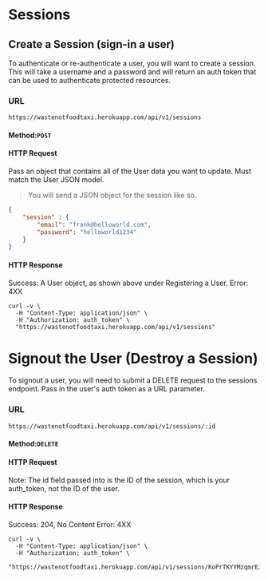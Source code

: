 
# Sessions
## Create a Session (sign-in a user)
To authenticate or re-authenticate a user, you will want to create a session.  This will take a username and a password and will return an auth token that can be used to authenticate protected resources.
### URL
`https://wastenotfoodtaxi.herokuapp.com/api/v1/sessions`
#### **Method**:`POST`
#### HTTP Request
Pass an object that contains all of the User data you want to update.  Must match the User JSON model.

>You will send a JSON object for the session like so.
```json
{
    "session" : {
        "email": "frank@helloworld.com",
        "password": "helloworld1234"
    }
}
```
#### HTTP Response
Success: A User object, as shown above under Registering a User.
Error: 4XX


```shell
curl -v \
  -H "Content-Type: application/json" \
  -H "Authorization: auth_token" \
  "https://wastenotfoodtaxi.herokuapp.com/api/v1/sessions"
```

# Signout the User (Destroy a Session)
To signout a user, you will need to submit a DELETE request to the sessions endpoint.  Pass in the user's auth token as a URL parameter.  

### URL
`https://wastenotfoodtaxi.herokuapp.com/api/v1/sessions/:id`

#### **Method**:`DELETE`
#### HTTP Request
<aside class="notice">
Note: The id field passed into is the ID of the session, which is your auth_token, not the ID of the user.
</aside>

#### HTTP Response
Success: 204, No Content
Error: 4XX

```shell
curl -v \
  -H "Content-Type: application/json" \
  -H "Authorization: auth_token" \
  "https://wastenotfoodtaxi.herokuapp.com/api/v1/sessions/KoPrTKYYMzqmrEJQsnAb"
```
